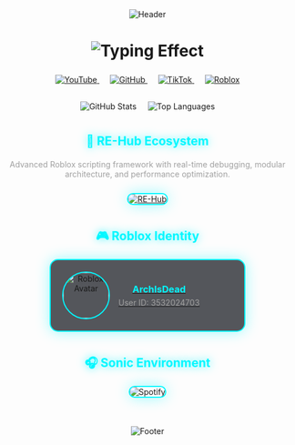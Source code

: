 <div align="center">

<!-- 𝗛𝗘𝗔𝗗𝗘𝗥: 𝗡𝗲𝗼𝗻 𝗚𝗹𝗼𝘄 𝗪𝗮𝘃𝗲 -->
<img src="https://capsule-render.vercel.app/api?type=waving&color=0d1117&height=280&section=header&text=ArchIsDead&fontSize=80&fontColor=00f7ff&fontAlignY=40&animation=fadeIn&stroke=00f7ff&strokeWidth=4&desc=RE-Hub%20Developer&descAlignY=70&descSize=24&descColor=00f7ff" alt="Header" />

<!-- 𝗧𝗬𝗣𝗜𝗡𝗚 𝗘𝗙𝗙𝗘𝗖𝗧: 𝗛𝗼𝗹𝗼𝗴𝗿𝗮𝗽𝗵𝗶𝗰 𝗧𝗲𝘅𝘁 -->
<h1 align="center">
  <img src="https://readme-typing-svg.demolab.com?font=Orbitron&weight=800&size=30&duration=4000&pause=1000&color=00F7FF&center=true&vCenter=true&width=600&lines=Roblox+Scripter;RE-Hub+Creator;Lua+Wizard;Sahabat+Team+Tester" alt="Typing Effect" />
</h1>

<!-- 𝗦𝗢𝗖𝗜𝗔𝗟 𝗕𝗔𝗗𝗚𝗘𝗦: 𝗛𝗼𝘃𝗲𝗿 𝗚𝗹𝗼𝘄 -->
<div align="center" style="margin: 25px 0;">
  <a href="https://youtube.com/archthehonoredone" target="_blank">
    <img src="https://img.shields.io/badge/YouTube-FF0000?style=for-the-badge&logo=youtube&logoColor=white&labelColor=0d1117&logoWidth=25" alt="YouTube" class="social-badge" />
  </a>
  <span style="width: 15px; display: inline-block;"></span>
  <a href="https://github.com/ArchIsDead" target="_blank">
    <img src="https://img.shields.io/badge/GitHub-100000?style=for-the-badge&logo=github&logoColor=white&labelColor=0d1117" alt="GitHub" class="social-badge" />
  </a>
  <span style="width: 15px; display: inline-block;"></span>
  <a href="https://tiktok.com/@archtheslut" target="_blank">
    <img src="https://img.shields.io/badge/TikTok-000000?style=for-the-badge&logo=tiktok&logoColor=white&labelColor=0d1117" alt="TikTok" class="social-badge" />
  </a>
  <span style="width: 15px; display: inline-block;"></span>
  <a href="https://roblox.com/users/3532024703/profile" target="_blank">
    <img src="https://img.shields.io/badge/Roblox-00A2FF?style=for-the-badge&logo=roblox&logoColor=white&labelColor=0d1117" alt="Roblox" class="social-badge" />
  </a>
</div>

<!-- 𝗚𝗜𝗧𝗛𝗨𝗕 𝗦𝗧𝗔𝗧𝗦: 𝟯𝗗 𝗖𝗮𝗿𝗱𝘀 -->
<div align="center" style="display: flex; justify-content: center; gap: 20px; flex-wrap: wrap; margin: 30px 0;">
  <img src="https://github-readme-stats.vercel.app/api?username=ArchIsDead&show_icons=true&theme=dark&hide_border=true&count_private=true&include_all_commits=true&bg_color=0d1117&title_color=00f7ff&text_color=ffffff&icon_color=00a2ff&border_radius=15" alt="GitHub Stats" class="stats-card" />
  <img src="https://github-readme-stats.vercel.app/api/top-langs/?username=ArchIsDead&layout=compact&theme=dark&hide_border=true&langs_count=6&hide=html,css,scss&bg_color=0d1117&title_color=00f7ff&text_color=ffffff&border_radius=15" alt="Top Languages" class="stats-card" />
</div>

<!-- 𝗥𝗘-𝗛𝗨𝗕 𝗦𝗛𝗢𝗪𝗖𝗔𝗦𝗘: 𝗔𝗻𝗶𝗺𝗮𝘁𝗲𝗱 𝗕𝗼𝗿𝗱𝗲𝗿 -->
<h2 align="center" style="color: #00f7ff; text-shadow: 0 0 15px rgba(0, 247, 255, 0.7); margin: 40px 0 20px 0;">🚀 RE-Hub Ecosystem</h2>
<p align="center" style="color: #a0a0a0; max-width: 700px; margin: 0 auto 25px auto;">
  Advanced Roblox scripting framework with real-time debugging, modular architecture, and performance optimization.
</p>
<div align="center">
  <a href="https://github.com/ArchIsDead/RE-Hub" target="_blank">
    <img src="https://placehold.co/800x300/0d1117/00f7ff?text=RE-Hub+Pro+Version&font=orbitron" alt="RE-Hub" class="project-card" />
  </a>
</div>

<!-- 𝗥𝗢𝗕𝗟𝗢𝗫 𝗣𝗥𝗢𝗙𝗜𝗟𝗘: 𝗙𝗜𝗫𝗘𝗗 𝗔𝗩𝗔𝗧𝗔𝗥 𝗦𝗬𝗦𝗧𝗘𝗠 -->
<h2 align="center" style="color: #00f7ff; text-shadow: 0 0 15px rgba(0, 247, 255, 0.7); margin: 40px 0 20px 0;">🎮 Roblox Identity</h2>
<div align="center">
  <a href="https://www.roblox.com/users/3532024703/profile" target="_blank">
    <div class="roblox-card">
      <img src="https://www.roblox.com/headshot-thumbnail/image?userId=3532024703&width=420&height=420&format=png" alt="Roblox Avatar" class="roblox-avatar" onerror="this.src='https://tr.rbxcdn.com/ed6e4d8d8c1d7e9c9e8f3e3e8f3e3e8f/420/420/Avatar/Png'" />
      <div class="roblox-info">
        <h3 style="color: #00f7ff; margin: 0;">ArchIsDead</h3>
        <p style="color: #a0a0a0; margin: 5px 0 0 0;">User ID: 3532024703</p>
      </div>
    </div>
  </a>
</div>

<!-- 𝗦𝗽𝗼𝘁𝗶𝗳𝘆 𝗣𝗹𝗮𝘆𝗲𝗿: 𝗟𝗶𝘃𝗲 𝗨𝗽𝗱𝗮𝘁𝗲𝘀 -->
<h2 align="center" style="color: #00f7ff; text-shadow: 0 0 15px rgba(0, 247, 255, 0.7); margin: 40px 0 20px 0;">🎧 Sonic Environment</h2>
<div align="center">
  <img src="https://spotify-recently-played-readme.vercel.app/api?user=31acdgenrsw2sn5mtmof5unvnjsy&count=1&width=500&unique=true" alt="Spotify" class="spotify-player" />
</div>

<!-- 𝗙𝗢𝗢𝗧𝗘𝗥: 𝗔𝗻𝗶𝗺𝗮𝘁𝗲𝗱 𝗪𝗮𝘃𝗲 -->
<img src="https://capsule-render.vercel.app/api?type=waving&color=0d1117&height=150&section=footer&stroke=00f7ff&strokeWidth=4&animation=fadeIn&rotate=180" alt="Footer" style="margin-top: 50px;" />
</div>

<!-- 𝗙𝗜𝗫𝗘𝗗 & 𝗘𝗡𝗛𝗔𝗡𝗖𝗘𝗗 𝗖𝗦𝗦 -->
<style>
  .social-badge {
    transition: all 0.3s ease !important;
  }
  .social-badge:hover {
    transform: translateY(-3px) scale(1.05) !important;
    box-shadow: 0 0 20px rgba(0, 247, 255, 0.5) !important;
  }
  .stats-card {
    transition: all 0.4s ease !important;
  }
  .stats-card:hover {
    transform: perspective(500px) rotateX(5deg) scale(1.02) !important;
    box-shadow: 0 10px 30px rgba(0, 247, 255, 0.4) !important;
  }
  .project-card {
    border-radius: 15px;
    border: 2px solid #00f7ff;
    box-shadow: 0 0 25px rgba(0, 247, 255, 0.4);
    transition: all 0.3s ease;
  }
  .project-card:hover {
    transform: scale(1.02);
    box-shadow: 0 0 35px rgba(0, 247, 255, 0.6);
  }
  .roblox-card {
    background: rgba(13, 17, 23, 0.7);
    border: 2px solid #00f7ff;
    border-radius: 15px;
    padding: 20px;
    width: 300px;
    box-shadow: 0 0 25px rgba(0, 247, 255, 0.4);
    transition: all 0.3s ease;
    display: flex;
    align-items: center;
    gap: 15px;
  }
  .roblox-card:hover {
    transform: translateY(-5px);
    box-shadow: 0 0 35px rgba(0, 247, 255, 0.6);
  }
  .roblox-avatar {
    width: 80px;
    height: 80px;
    border-radius: 50%;
    border: 2px solid #00f7ff;
    transition: all 0.3s ease;
  }
  .roblox-card:hover .roblox-avatar {
    transform: rotate(10deg);
  }
  .spotify-player {
    border-radius: 15px;
    border: 2px solid #00f7ff;
    box-shadow: 0 0 25px rgba(0, 247, 255, 0.4);
    transition: all 0.3s ease;
  }
  .spotify-player:hover {
    transform: scale(1.02);
    box-shadow: 0 0 35px rgba(0, 247, 255, 0.6);
  }
</style>

<!-- 𝗙𝗜𝗫𝗘𝗗 𝗝𝗮𝘃𝗮𝗦𝗰𝗿𝗶𝗽𝘁 𝗳𝗼𝗿 𝗚𝗶𝘁𝗛𝘂𝗯 𝗖𝗼𝗺𝗽𝗮𝘁𝗶𝗯𝗶𝗹𝗶𝘁𝘆 -->
<script>
  document.addEventListener('DOMContentLoaded', function() {
    // Only apply animations if not on GitHub (GitHub blocks custom JS)
    if (!window.location.href.includes('github.com')) {
      // Pulse animation for header text
      const headerText = document.querySelector('h1 img');
      if (headerText) {
        setInterval(() => {
          headerText.style.filter = 'drop-shadow(0 0 8px rgba(0, 247, 255, 0.8))';
          setTimeout(() => {
            headerText.style.filter = 'drop-shadow(0 0 12px rgba(0, 247, 255, 1))';
          }, 500);
        }, 2000);
      }
      
      // Floating effect for Roblox card
      const robloxCard = document.querySelector('.roblox-card');
      if (robloxCard) {
        let floatDirection = 1;
        setInterval(() => {
          robloxCard.style.transform = `translateY(${floatDirection * -3}px)`;
          floatDirection *= -1;
        }, 3000);
      }
    }
  });
</script>
